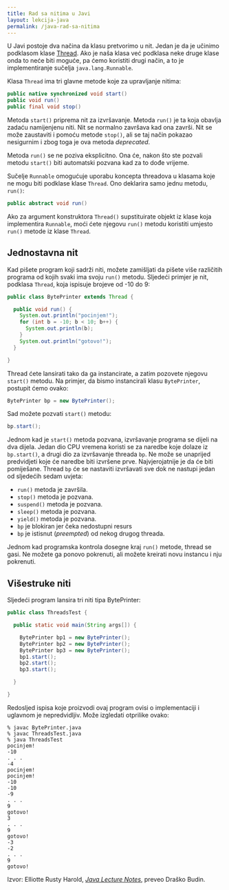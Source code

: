 ```yaml
---
title: Rad sa nitima u Javi
layout: lekcija-java
permalink: /java-rad-sa-nitima
---
```


U Javi postoje dva načina da klasu pretvorimo u nit. Jedan je da je učinimo podklasom klase [Thread](https://docs.oracle.com/javase/7/docs/api/java/lang/Thread.html). Ako je naša klasa već podklasa neke druge klase onda to neće biti moguće, pa ćemo koristiti drugi način, a to je implementiranje sučelja `java.lang.Runnable`.

Klasa `Thread` ima tri glavne metode koje za upravljanje nitima:

```java
public native synchronized void start()
public void run()
public final void stop()
```

Metoda `start()` priprema nit za izvršavanje. Metoda `run()` je ta koja obavlja zadaću namijenjenu niti. Nit se normalno završava kad ona završi. Nit se može zaustaviti i pomoću metode `stop()`, ali se taj način pokazao nesigurnim i zbog toga je ova metoda *deprecated*.

Metoda `run()` se ne poziva eksplicitno. Ona će, nakon što ste pozvali metodu `start()` biti automatski pozvana kad za to dođe vrijeme.

Sučelje `Runnable` omogućuje uporabu koncepta threadova u klasama koje ne mogu biti podklase klase `Thread`. Ono deklarira samo jednu metodu, `run()`:

```java
public abstract void run()
```

Ako za argument konstruktora `Thread()` supstituirate objekt iz klase koja implementira `Runnable`, moći ćete njegovu `run()` metodu koristiti umjesto `run()` metode iz klase `Thread`.

## Jednostavna nit

Kad pišete program koji sadrži niti, možete zamišljati da pišete više različitih programa od kojih svaki ima svoju `run()` metodu. Sljedeći primjer je nit, podklasa `Thread`, koja ispisuje brojeve od -10 do 9:

```java
public class BytePrinter extends Thread {

  public void run() {
    System.out.println("pocinjem!");
    for (int b = -10; b < 10; b++) {
      System.out.println(b);
    }
    System.out.println("gotovo!");
  }

}
```

Thread ćete lansirati tako da ga instancirate, a zatim pozovete njegovu `start()` metodu. Na primjer, da bismo instancirali klasu `BytePrinter`, postupit ćemo ovako:

```java
BytePrinter bp = new BytePrinter();
```

Sad možete pozvati `start()` metodu:

```java
bp.start();
```

Jednom kad je `start()` metoda pozvana, izvršavanje programa se dijeli na dva dijela. Jedan dio CPU vremena koristi se za naredbe koje dolaze iz `bp.start()`, a drugi dio za izvršavanje threada `bp`. Ne može se unaprijed predvidjeti koje će naredbe biti izvršene prve. Najvjerojatnije je da će biti pomiješane. Thread `bp` će se nastaviti izvršavati sve dok ne nastupi jedan od sljedećih sedam uvjeta:

- `run()` metoda je završila.
- `stop()` metoda je pozvana.
- `suspend()` metoda je pozvana.
- `sleep()` metoda je pozvana.
- `yield()` metoda je pozvana.
- `bp` je blokiran jer čeka nedostupni resurs
- `bp` je istisnut (*preempted*) od nekog drugog threada.

Jednom kad programska kontrola dosegne kraj `run()` metode, thread se gasi. Ne možete ga ponovo pokrenuti, ali možete kreirati novu instancu i nju pokrenuti.

## Višestruke niti

Sljedeći program lansira tri niti tipa BytePrinter:

```java
public class ThreadsTest {

  public static void main(String args[]) {

    BytePrinter bp1 = new BytePrinter();
    BytePrinter bp2 = new BytePrinter();
    BytePrinter bp3 = new BytePrinter();
    bp1.start();
    bp2.start();
    bp3.start();

  }

}
```

Redosljed ispisa koje proizvodi ovaj program ovisi o implementaciji i uglavnom je nepredvidljiv. Može izgledati otprilike ovako:

```
% javac BytePrinter.java
% javac ThreadsTest.java
% java ThreadsTest
pocinjem!
-10
. . .
-4
pocinjem!
pocinjem!
-10
-10
-9
. . .
9
gotovo!
3
. . .
9
gotovo!
-3
-2
. . .
9
gotovo!
```


Izvor: Elliotte Rusty Harold, *[Java Lecture Notes](//www.cafeaulait.org/course/index.html)*, preveo Draško Budin.
